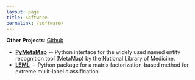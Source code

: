 ```yaml
---
layout: page
title: Software
permalink: /software/
---
```


**Other Projects**: [Github](https://github.com/AnthonyMRios)

- <a class="softLink" href="https://github.com/AnthonyMRios/pymetamap"><b>PyMetaMap</b></a> -- Python interface for the widely used named entity recognition tool (MetaMap) by the National
Library of Medicine.
- <a class="softLink" href="https://github.com/AnthonyMRios/leml"><b>LEML</b></a> -- Python package for a matrix factorization-based method for extreme mulit-label classification.
